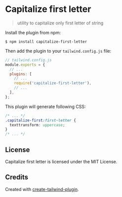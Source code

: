 # Capitalize first letter

> utility to capitalize only first letter of string

Install the plugin from npm:

```
$ npm install capitalize-first-letter
```

Then add the plugin to your `tailwind.config.js` file:

```js
// tailwind.config.js
module.exports = {
  // ...
  plugins: [
    // ...
    require('capitalize-first-letter'),
    // ...
  ],
};
```

This plugin will generate following CSS:

```css
/* ... */
.capitalize-first:first-letter {
  texttransform: uppercase;
}
/* ... */
```

## License

Capitalize first letter is licensed under the MIT License.

## Credits

Created with [create-tailwind-plugin](https://github.com/Landish/create-tailwind-plugin).

